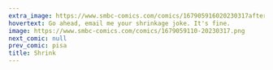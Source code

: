 ```yaml
---
extra_image: https://www.smbc-comics.com/comics/167905916020230317after.png
hovertext: Go ahead, email me your shrinkage joke. It's fine.
image: https://www.smbc-comics.com/comics/1679059110-20230317.png
next_comic: null
prev_comic: pisa
title: Shrink
---
```


